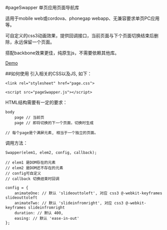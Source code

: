 #pageSwapper
单页应用页面导航库

适用于mobile web或cordova、phonegap webapp、无兼容要求单页PC应用等。

可自定义的css3动画效果，提供回调接口，当前页面与下个页面切换结束后删除，永远保留一个页面。

搭配backbone效果更佳，纯原生js，不需要依赖其他库。

[Demo](http://dongshaohan.github.io/pageSwapper/basis.html)

##如何使用
引入相关的CSS以及JS, 如下：

	<link rel="stylesheet" href="page.css">

	<script src="pageSwapper.js"></script>

HTML结构需要有一定的要求：
	
	body
		page // 当前页
		page // 即将切换的下一个页面，切换时生成

	// 每个page是个满屏元素, 相当于一个独立的页面。

调用方法：

	Swapper(elem1, elem2, config, callback);

	// elem1 是DOM存在的元素
	// elem2 是DOM还不存在的元素
	// config可自定义
	// callback 切换结束时回调

	config = {
        animateOne: // 默认 'slideouttoleft', 对应 css3 @-webkit-keyframes slideouttoleft
        animateTwo: // 默认 'slideinfromright', 对应 css3 @-webkit-keyframes slideinfromright
        duration: // 默认 400,
        easing: // 默认 'ease-in-out'
    };


